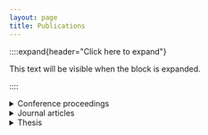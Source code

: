 ```yaml
---
layout: page
title: Publications
---
```


::::expand{header="Click here to expand"}

This text will be visible when the block is expanded.

::::


<details>
  <summary>Conference proceedings</summary> <br>

<b>LIMA, C. S.</b>; AROCA, R. V.; HERNANDES, A. C. OxiTidy v.1: Motion Artifact Detection in Photoplethysmographic Signals Using Artificial Neural Network. XXIV Congresso Brasileiro de Automática - CBA 2022, Fortaleza-CE, 2022. https://doi.org/10.20906/CBA2022/3554 <br> <br>

CAMARGO, A. K. F.; <b>LIMA, C. S.</b>; ROSSO, R; SOUZA, V. M.; TURINA, G. Estação Meteorológica Automática para Captação, Armazenamento e Transmissão de Parâmetros Meteorológicos: Um Projeto Internacional em Madagascar. [Anais do Conic-Semesp](https://www.conic-semesp.org.br/anais/anais-conic.php?ano=2019&act=autores), v. 7, São Paulo-SP, 2019.  <br> <br>

CAMARGO, A. K. F.; <b>LIMA, C. S.</b>; ROSSO, R; SOUZA, V. M.; TURINA, G. Estação Meteorológica Automática para Captação e Transmissão de Parâmetros Climáticos: Um Projeto Extensionista Internacional em Madagascar. [Anais da XIX Mostra de Produção Científica do Centro Universitário Salesiano de São Paulo](assets/poster_bitsal_2019.pdf), Lorena-SP, 2019. <br> <br>
  
<b>LIMA, C. S.</b>; VIEIRA, W. M. Inteligência artificial: o futuro do trabalho no século XXI. [Anais da XVIII Mostra de Produção Científica do Centro Universitário Salesiano de São Paulo](assets/poster_bicsal_2018.pdf), Lorena-SP, 2018. <br> <br>
  
<b>LIMA, C. S.</b>; MARTINS, M. ROBOCAM: Dispositivo Robótico para Inspeção em Espaço Confinado. [Anais da XVII Mostra de Produção Científica do Centro Universitário Salesiano de São Paulo](assets/poster_bitsal_2017.pdf), Campinas-SP, 2017.

</details>




<details>
  <summary>Journal articles</summary>

<b>LIMA, C. S.</b>; BERTOCCO, F. C.; DE OLIVEIRA, J. I. V.; DE SOUZA, T. M. F.; DA SILVA, E. P.; VON ZUBEN, F. J. Assessment of Samsung Galaxy Watch4 PPG-Based Heart Rate During Light-to-Vigorous Physical Activities in IEEE Sensors Letters, vol. 8, no. 7, pp. 1-4, July 2024. https://doi.org/10.1109/LSENS.2024.3408089


</details>






<details>
  <summary>Thesis</summary>

LIMA, C. S. OxiTidy: motion artifact detection-reduction in photoplethysmographic signals using artificial neural networks. 123 p. [Dissertation](https://repositorio.ufscar.br/handle/ufscar/16780) (Master’s in Electrical Engineering) – Department of Electrical Engineering, Federal University of São Carlos, São Carlos, 2022.


</details>


<!---
### White Papers

LIMA, C. S. Multi-Label Classification in Human Activity Recognition: A Comparison Between Logistic Regression and k-Nearest Neighbors. [IA048 — Machine Learning project](assets/ia048_machine_learning_project.pdf) – Department of Computer Engineering and Industrial Automation, School of Electrical and Computer Engineering, University of Campinas, Campinas, 2022.

ITO, R. C.; <b>LIMA, C. S</b>. When Federated Learning Meets Neural Architecture Search: A Comparison. [MO809A — Federated Learning report](assets/MO809A_federated_learning_report.pdf) – Department of Computer Engineering and Industrial Automation, School of Electrical and Computer Engineering, University of Campinas, Campinas, 2022.

LIMA, C. S. WiFiTester: A low-cost device for detecting interruptions in a Wireless Local Area Network (WLAN). [White paper WiFiTester](assets/white_paper_WiFiTester.pdf) – Department of Electrical Engineering, Federal University of São Carlos, São Carlos, 2021.

-->
